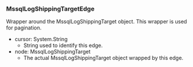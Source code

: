 ### MssqlLogShippingTargetEdge
Wrapper around the MssqlLogShippingTarget object. This wrapper is used for pagination.

- cursor: System.String
  - String used to identify this edge.
- node: MssqlLogShippingTarget
  - The actual MssqlLogShippingTarget object wrapped by this edge.
